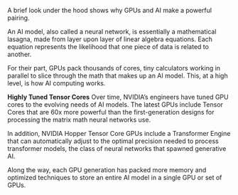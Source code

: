 A brief look under the hood shows why GPUs and AI make a powerful pairing.

An AI model, also called a neural network, is essentially a mathematical lasagna, made from layer upon layer of linear algebra equations. Each equation represents the likelihood that one piece of data is related to another.

For their part, GPUs pack thousands of cores, tiny calculators working in parallel to slice through the math that makes up an AI model. This, at a high level, is how AI computing works.

**Highly Tuned Tensor Cores**
Over time, NVIDIA’s engineers have tuned GPU cores to the evolving needs of AI models. The latest GPUs include Tensor Cores that are 60x more powerful than the first-generation designs for processing the matrix math neural networks use.

In addition, NVIDIA Hopper Tensor Core GPUs include a Transformer Engine that can automatically adjust to the optimal precision needed to process transformer models, the class of neural networks that spawned generative AI.

Along the way, each GPU generation has packed more memory and optimized techniques to store an entire AI model in a single GPU or set of GPUs.